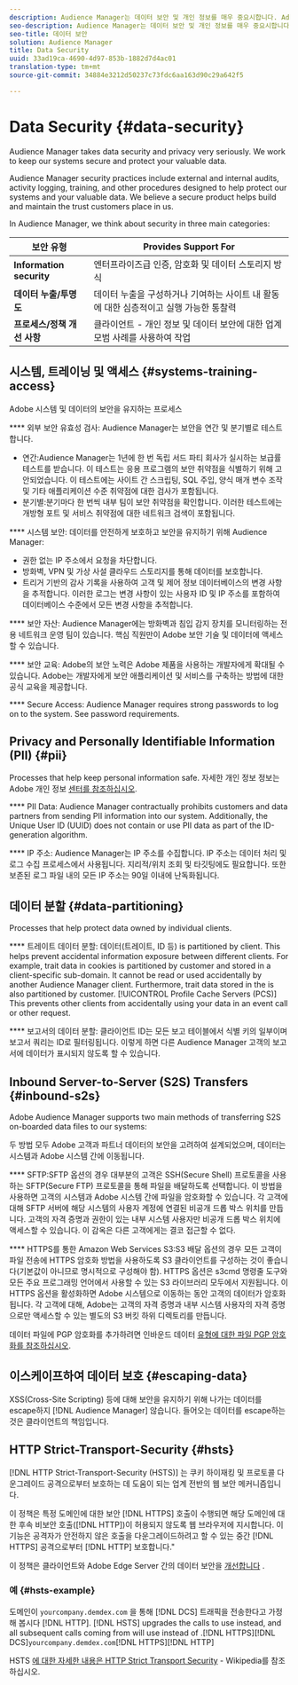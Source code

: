 ```yaml
---
description: Audience Manager는 데이터 보안 및 개인 정보를 매우 중요시합니다. Adobe는 시스템의 보안을 유지하고 중요한 데이터를 보호하기 위해 노력하고 있습니다.
seo-description: Audience Manager는 데이터 보안 및 개인 정보를 매우 중요시합니다. Adobe는 시스템의 보안을 유지하고 중요한 데이터를 보호하기 위해 노력하고 있습니다.
seo-title: 데이터 보안
solution: Audience Manager
title: Data Security
uuid: 33ad19ca-4690-4d97-853b-1882d7d4ac01
translation-type: tm+mt
source-git-commit: 34884e3212d50237c73fdc6aa163d90c29a642f5

---
```



# Data Security {#data-security}

Audience Manager takes data security and privacy very seriously. We work to keep our systems secure and protect your valuable data.

Audience Manager security practices include external and internal audits, activity logging, training, and other procedures designed to help protect our systems and your valuable data. We believe a secure product helps build and maintain the trust customers place in us.

In Audience Manager, we think about security in three main categories:

| 보안 유형 | Provides Support For |
|---|---|
| **Information security** | 엔터프라이즈급 인증, 암호화 및 데이터 스토리지 방식 |
| **데이터 누출/투명도** | 데이터 누출을 구성하거나 기여하는 사이트 내 활동에 대한 심층적이고 실행 가능한 통찰력 |
| **프로세스/정책 개선 사항** | 클라이언트 - 개인 정보 및 데이터 보안에 대한 업계 모범 사례를 사용하여 작업 |

## 시스템, 트레이닝 및 액세스 {#systems-training-access}

Adobe 시스템 및 데이터의 보안을 유지하는 프로세스

**** 외부 보안 유효성 검사: Audience Manager는 보안을 연간 및 분기별로 테스트합니다.

* 연간:Audience Manager는 1년에 한 번 독립 서드 파티 회사가 실시하는 보급률 테스트를 받습니다. 이 테스트는 응용 프로그램의 보안 취약점을 식별하기 위해 고안되었습니다. 이 테스트에는 사이트 간 스크립팅, SQL 주입, 양식 매개 변수 조작 및 기타 애플리케이션 수준 취약점에 대한 검사가 포함됩니다.
* 분기별:분기마다 한 번씩 내부 팀이 보안 취약점을 확인합니다. 이러한 테스트에는 개방형 포트 및 서비스 취약점에 대한 네트워크 검색이 포함됩니다.

**** 시스템 보안: 데이터를 안전하게 보호하고 보안을 유지하기 위해 Audience Manager:

* 권한 없는 IP 주소에서 요청을 차단합니다.
* 방화벽, VPN 및 가상 사설 클라우드 스토리지를 통해 데이터를 보호합니다.
* 트리거 기반의 감사 기록을 사용하여 고객 및 제어 정보 데이터베이스의 변경 사항을 추적합니다. 이러한 로그는 변경 사항이 있는 사용자 ID 및 IP 주소를 포함하여 데이터베이스 수준에서 모든 변경 사항을 추적합니다.

**** 보안 자산: Audience Manager에는 방화벽과 침입 감지 장치를 모니터링하는 전용 네트워크 운영 팀이 있습니다. 핵심 직원만이 Adobe 보안 기술 및 데이터에 액세스할 수 있습니다.

**** 보안 교육: Adobe의 보안 노력은 Adobe 제품을 사용하는 개발자에게 확대될 수 있습니다. Adobe는 개발자에게 보안 애플리케이션 및 서비스를 구축하는 방법에 대한 공식 교육을 제공합니다.

**** Secure Access:  Audience Manager requires strong passwords to log on to the system. See password requirements.[](../../reference/password-requirements.md)

## Privacy and Personally Identifiable Information (PII) {#pii}

Processes that help keep personal information safe. 자세한 개인 정보 정보는 Adobe 개인 정보 [센터를 참조하십시오](https://www.adobe.com/privacy/advertising-services.html).

**** PII Data:  Audience Manager contractually prohibits customers and data partners from sending PII information into our system. Additionally, the Unique User ID (UUID) does not contain or use PII data as part of the ID-generation algorithm.

**** IP 주소: Audience Manager는 IP 주소를 수집합니다. IP 주소는 데이터 처리 및 로그 수집 프로세스에서 사용됩니다. 지리적/위치 조회 및 타깃팅에도 필요합니다. 또한 보존된 로그 파일 내의 모든 IP 주소는 90일 이내에 난독화됩니다.

## 데이터 분할 {#data-partitioning}

Processes that help protect data owned by individual clients.

**** 트레이트 데이터 분할: 데이터(트레이트, ID 등) is partitioned by client. This helps prevent accidental information exposure between different clients. For example, trait data in cookies is partitioned by customer and stored in a client-specific sub-domain. It cannot be read or used accidentally by another Audience Manager client. Furthermore, trait data stored in the  is also partitioned by customer. [!UICONTROL Profile Cache Servers (PCS)] This prevents other clients from accidentally using your data in an event call or other request.

**** 보고서의 데이터 분할: 클라이언트 ID는 모든 보고 테이블에서 식별 키의 일부이며 보고서 쿼리는 ID로 필터링됩니다. 이렇게 하면 다른 Audience Manager 고객의 보고서에 데이터가 표시되지 않도록 할 수 있습니다.

## Inbound Server-to-Server (S2S) Transfers {#inbound-s2s}

Adobe Audience Manager supports two main methods of transferring S2S on-boarded data files to our systems:

두 방법 모두 Adobe 고객과 파트너 데이터의 보안을 고려하여 설계되었으며, 데이터는 시스템과 Adobe 시스템 간에 이동됩니다.

**** SFTP:SFTP 옵션의 경우 대부분의 고객은 SSH(Secure Shell) 프로토콜을 사용하는 SFTP(Secure FTP) 프로토콜을 통해 파일을 배달하도록 선택합니다. 이 방법을 사용하면 고객의 시스템과 Adobe 시스템 간에 파일을 암호화할 수 있습니다. 각 고객에 대해 SFTP 서버에 해당 시스템의 사용자 계정에 연결된 비공개 드롭 박스 위치를 만듭니다. 고객의 자격 증명과 권한이 있는 내부 시스템 사용자만 비공개 드롭 박스 위치에 액세스할 수 있습니다. 이 감옥은 다른 고객에게는 결코 접근할 수 없다.

**** HTTPS를 통한 Amazon Web Services S3:S3 배달 옵션의 경우 모든 고객이 파일 전송에 HTTPS 암호화 방법을 사용하도록 S3 클라이언트를 구성하는 것이 좋습니다(기본값이 아니므로 명시적으로 구성해야 함). HTTPS 옵션은 s3cmd 명령줄 도구와 모든 주요 프로그래밍 언어에서 사용할 수 있는 S3 라이브러리 모두에서 지원됩니다. 이 HTTPS 옵션을 활성화하면 Adobe 시스템으로 이동하는 동안 고객의 데이터가 암호화됩니다. 각 고객에 대해, Adobe는 고객의 자격 증명과 내부 시스템 사용자의 자격 증명으로만 액세스할 수 있는 별도의 S3 버킷 하위 디렉토리를 만듭니다.

데이터 파일에 PGP 암호화를 추가하려면 인바운드 데이터 [유형에 대한 파일 PGP 암호화를 참조하십시오](../../integration/sending-audience-data/batch-data-transfer-explained/inbound-file-encryption.md).

## 이스케이프하여 데이터 보호 {#escaping-data}

XSS(Cross-Site Scripting) 등에 대해 보안을 유지하기 위해 나가는 데이터를 escape하지 [!DNL Audience Manager] 않습니다. 들어오는 데이터를 escape하는 것은 클라이언트의 책임입니다.

## HTTP Strict-Transport-Security {#hsts}

[!DNL HTTP Strict-Transport-Security (HSTS)] 는 쿠키 하이재킹 및 프로토콜 다운그레이드 공격으로부터 보호하는 데 도움이 되는 업계 전반의 웹 보안 메커니즘입니다.

이 정책은 특정 도메인에 대한 보안 [!DNL HTTPS] 호출이 수행되면 해당 도메인에 대한 후속 비보안 호출([!DNL HTTP])이 허용되지 않도록 웹 브라우저에 지시합니다. 이 기능은 공격자가 안전하지 않은 호출을 다운그레이드하려고 할 수 있는 중간 [!DNL HTTPS] 공격으로부터 [!DNL HTTP] 보호합니다."

이 정책은 클라이언트와 Adobe Edge Server 간의 데이터 보안을 [개선합니다](../../reference/system-components/components-edge.md) .

### 예 {#hsts-example}

도메인이 `yourcompany.demdex.com` 을 통해 [!DNL DCS] 트래픽을 전송한다고 가정해 봅시다 [!DNL HTTP]. [!DNL HSTS] upgrades the calls to use  instead, and all subsequent  calls coming from  will use  instead of .[!DNL HTTPS][!DNL DCS]`yourcompany.demdex.com`[!DNL HTTPS][!DNL HTTP]

HSTS [에 대한 자세한 내용은 HTTP Strict Transport Security](https://en.wikipedia.org/wiki/HTTP_Strict_Transport_Security) - Wikipedia를 참조하십시오.
